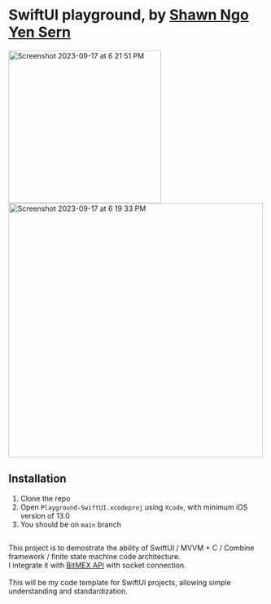 # SwiftUI playground, by [Shawn Ngo Yen Sern](https://www.linkedin.com/in/ngo-yensern/?originalSubdomain=my)

<img width="300" alt="Screenshot 2023-09-17 at 6 21 51 PM" src="https://github.com/Ngoys/swiftui-playground-ios/assets/6831096/034a8892-e507-4b1e-86f1-125f7cea9621">
<br />
<img width="500" alt="Screenshot 2023-09-17 at 6 19 33 PM" src="https://github.com/Ngoys/swiftui-playground-ios/assets/6831096/09478d2f-4ce5-49eb-a4f1-d8f79f8cbc16">

## Installation

1. Clone the repo 
2. Open `Playground-SwiftUI.xcodeproj` using `Xcode`, with minimum iOS version of 13.0
3. You should be on `main` branch

##

This project is to demostrate the ability of SwiftUI / MVVM + C / Combine framework / finite state machine code architecture.<br />
I integrate it with [BitMEX API]([https://www.bitmex.com/app/wsAPI]) with socket connection.<br /><br />
This will be my code template for SwiftUI projects, allowing simple understanding and standardization. 
